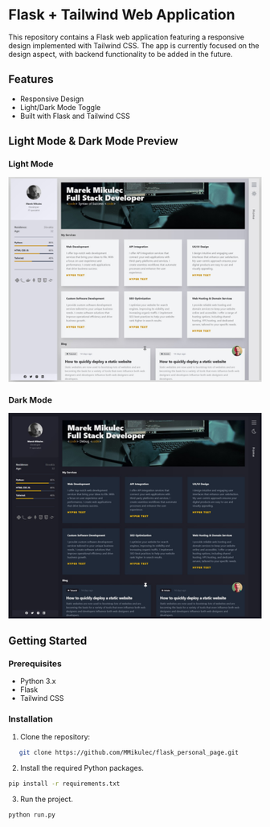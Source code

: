 # Flask + Tailwind Web Application

This repository contains a Flask web application featuring a responsive design implemented with Tailwind CSS. The app is currently focused on the design aspect, with backend functionality to be added in the future.

## Features

- Responsive Design
- Light/Dark Mode Toggle
- Built with Flask and Tailwind CSS

## Light Mode & Dark Mode Preview

### Light Mode

![Light Mode](src/light_mode.jpg)

### Dark Mode

![Dark Mode](src/dark_mode.jpg)

## Getting Started

### Prerequisites

- Python 3.x
- Flask
- Tailwind CSS

### Installation

1. Clone the repository:

```bash
   git clone https://github.com/MMikulec/flask_personal_page.git
```
   
2. Install the required Python packages.

```bash
pip install -r requirements.txt
```

3. Run the project.

```bash
python run.py
```
